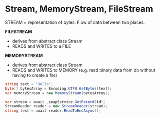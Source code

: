 # Stream, MemoryStream, FileStream

STREAM = representation of bytes. Flow of data between two places. 

<b>FILESTREAM</b>
- derives from abstract class Stream
- READS and WRITES to a FILE

<b>MEMORYSTREAM</b>
- derives from abstract class Stream
- READS and WRITES to MEMORY (e.g. read binary data from db without having to create a file)

```csharp
string text = "Hello";
byte[] bytesArray = Encoding.UTF8.GetBytes(text);
var memoryStream = new MemoryStream(bytesArray);
```

```csharp
var stream = await _soapService.GetRecord(id);
StreamReader reader = new StreamReader(stream);
string text = await reader.ReadToEndAsync();
```
